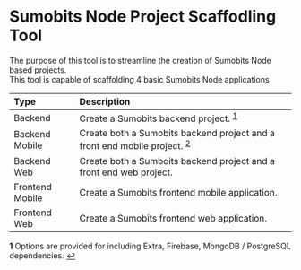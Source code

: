 # Sumobits Node Project Scaffodling Tool
The purpose of this tool is to streamline the creation of Sumobits Node based projects.<br/>
This tool is capable of scaffolding 4 basic Sumobits Node applications

| Type            | Description |
| :---            | :---        |
| Backend         | Create a Sumobits backend project. <sup id="f1">[1](#fn1)</sup>|
| Backend Mobile  | Create both a Sumobits backend project and a front end mobile project. <sup id="f2">[2](#fn2)</sup>|
| Backend Web     | Create both a Sumboits backend project and a front end web project.|
| Frontend Mobile | Create a Sumobits frontend mobile application.|
| Frontend Web    | Create a Sumobits frontend web application.|


<b id="fn1">1</b> Options are provided for including Extra, Firebase, MongoDB / PostgreSQL dependencies. [↩](#f1)

